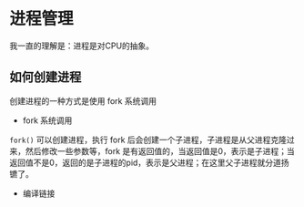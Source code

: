 # 进程管理

我一直的理解是：进程是对CPU的抽象。

## 如何创建进程

创建进程的一种方式是使用 fork 系统调用

* fork 系统调用

`fork()` 可以创建进程，执行 fork 后会创建一个子进程，子进程是从父进程克隆过来，然后修改一些参数等，fork 是有返回值的，当返回值是0，表示是子进程；当返回值不是0，返回的是子进程的pid，表示是父进程；在这里父子进程就分道扬镳了。

* 编译链接

